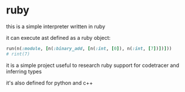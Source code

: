# ruby

this is a simple interpreter written in ruby

it can execute ast defined as a ruby object:

```ruby
run(n(:module, [n(:binary_add, [n(:int, [0]), n(:int, [7])])]))
# rint(7)
```

it is a simple project useful to research ruby support for codetracer 
and inferring types

it's also defined for python and c++

